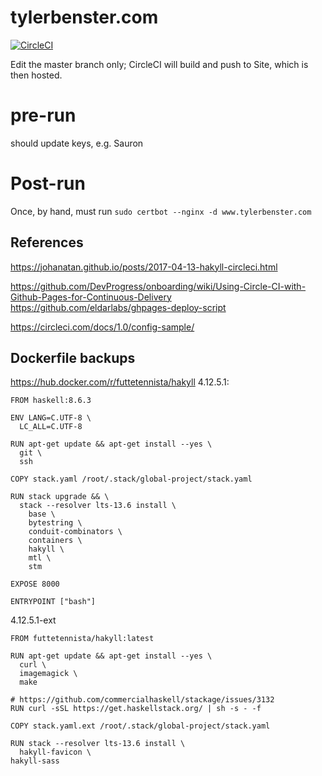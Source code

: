 # tylerbenster.com
[![CircleCI](https://circleci.com/gh/tbenst/tylerbenster.com.svg?style=svg&circle-token=644c3e1960b39a2a19cd795f1690f733a63a52a7)](https://circleci.com/gh/tbenst/tylerbenster.com)

Edit the master branch only; CircleCI will build and push to Site, which is then hosted.

# pre-run
should update keys, e.g. Sauron

# Post-run
Once, by hand, must run `sudo certbot --nginx -d www.tylerbenster.com`


## References
https://johanatan.github.io/posts/2017-04-13-hakyll-circleci.html

https://github.com/DevProgress/onboarding/wiki/Using-Circle-CI-with-Github-Pages-for-Continuous-Delivery
https://github.com/eldarlabs/ghpages-deploy-script

https://circleci.com/docs/1.0/config-sample/


## Dockerfile backups
https://hub.docker.com/r/futtetennista/hakyll
4.12.5.1:

```
FROM haskell:8.6.3

ENV LANG=C.UTF-8 \
  LC_ALL=C.UTF-8

RUN apt-get update && apt-get install --yes \
  git \
  ssh

COPY stack.yaml /root/.stack/global-project/stack.yaml

RUN stack upgrade && \
  stack --resolver lts-13.6 install \
    base \
    bytestring \
    conduit-combinators \
    containers \
    hakyll \
    mtl \
    stm

EXPOSE 8000

ENTRYPOINT ["bash"]
```

4.12.5.1-ext
```
FROM futtetennista/hakyll:latest

RUN apt-get update && apt-get install --yes \
  curl \
  imagemagick \
  make

# https://github.com/commercialhaskell/stackage/issues/3132
RUN curl -sSL https://get.haskellstack.org/ | sh -s - -f

COPY stack.yaml.ext /root/.stack/global-project/stack.yaml

RUN stack --resolver lts-13.6 install \
  hakyll-favicon \
hakyll-sass
```
